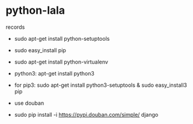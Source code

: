 # python-lala
records

* sudo apt-get install python-setuptools
* sudo easy_install pip
* sudo apt-get install python-virtualenv

* python3: apt-get install python3
* for pip3: sudo apt-get install python3-setuptools & sudo easy_install3 pip

* use douban
* sudo pip install -i https://pypi.douban.com/simple/ django

